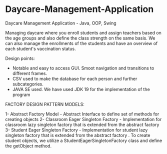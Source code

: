 # Daycare-Management-Application
Daycare Management Application - Java, OOP, Swing

Managing daycare where you enroll students and assign teachers based on the age groups and also define the class strength on the same basis. We can also manage the enrollments of the students and have an overview of each student's vaccination status.

Design points:
- Notable and easy to access GUI. Smoot navigation and transitions to different frames.
- CSV used to make the database for each person and further subcategories.
- JAVA SE used. We have used JDK 19 for the implementation of the program

FACTORY DESIGN PATTERN MODELS:

1- Abstract Factory Model - Abstract Interface to define set of methods for creating objects
2- Classroom Eager Singleton Factory - Implementation for classroom lazy singleton factory that is extended from the abstract factory 
3- Student Eager Singleton Factory - Implementation for student lazy singleton factory that is extended from the abstract factory . To create student objects, we utilize a StudentEagerSingletonFactory class and define the getObject method.






